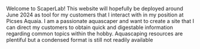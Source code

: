 Welcome to ScaperLab! This website will hopefully be deployed around June 2024 as tool for my customers that I interact with in my position at Picses Aquaia. I am a passionate aquascaper and want to create a site that I can direct my customers to obtain quick and digestable information regarding common topics within the hobby.
Aquascaping resources are plentiful but a condensed format is still not readily available 
